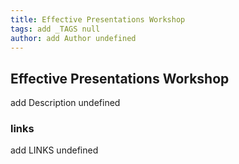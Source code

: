 ```yaml
---
title: Effective Presentations Workshop
tags: add _TAGS null
author: add Author undefined
---
```


## Effective Presentations Workshop

add Description undefined

### links

add LINKS undefined